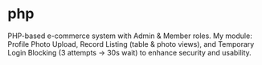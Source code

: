 # php
PHP-based e-commerce system with Admin &amp; Member roles. My module: Profile Photo Upload, Record Listing (table &amp; photo views), and Temporary Login Blocking (3 attempts → 30s wait) to enhance security and usability.
